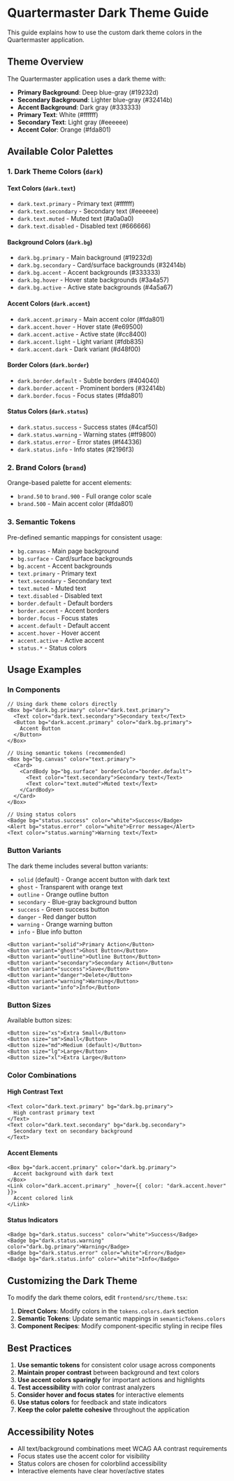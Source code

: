 # Quartermaster Dark Theme Guide

This guide explains how to use the custom dark theme colors in the Quartermaster application.

## Theme Overview

The Quartermaster application uses a dark theme with:
- **Primary Background**: Deep blue-gray (#19232d)
- **Secondary Background**: Lighter blue-gray (#32414b)
- **Accent Background**: Dark gray (#333333)
- **Primary Text**: White (#ffffff)
- **Secondary Text**: Light gray (#eeeeee)
- **Accent Color**: Orange (#fda801)

## Available Color Palettes

### 1. Dark Theme Colors (`dark`)

#### Text Colors (`dark.text`)
- `dark.text.primary` - Primary text (#ffffff)
- `dark.text.secondary` - Secondary text (#eeeeee)
- `dark.text.muted` - Muted text (#a0a0a0)
- `dark.text.disabled` - Disabled text (#666666)

#### Background Colors (`dark.bg`)
- `dark.bg.primary` - Main background (#19232d)
- `dark.bg.secondary` - Card/surface backgrounds (#32414b)
- `dark.bg.accent` - Accent backgrounds (#333333)
- `dark.bg.hover` - Hover state backgrounds (#3a4a57)
- `dark.bg.active` - Active state backgrounds (#4a5a67)

#### Accent Colors (`dark.accent`)
- `dark.accent.primary` - Main accent color (#fda801)
- `dark.accent.hover` - Hover state (#e69500)
- `dark.accent.active` - Active state (#cc8400)
- `dark.accent.light` - Light variant (#fdb835)
- `dark.accent.dark` - Dark variant (#d48f00)

#### Border Colors (`dark.border`)
- `dark.border.default` - Subtle borders (#404040)
- `dark.border.accent` - Prominent borders (#32414b)
- `dark.border.focus` - Focus states (#fda801)

#### Status Colors (`dark.status`)
- `dark.status.success` - Success states (#4caf50)
- `dark.status.warning` - Warning states (#ff9800)
- `dark.status.error` - Error states (#f44336)
- `dark.status.info` - Info states (#2196f3)

### 2. Brand Colors (`brand`)
Orange-based palette for accent elements:
- `brand.50` to `brand.900` - Full orange color scale
- `brand.500` - Main accent color (#fda801)

### 3. Semantic Tokens
Pre-defined semantic mappings for consistent usage:
- `bg.canvas` - Main page background
- `bg.surface` - Card/surface backgrounds
- `bg.accent` - Accent backgrounds
- `text.primary` - Primary text
- `text.secondary` - Secondary text
- `text.muted` - Muted text
- `text.disabled` - Disabled text
- `border.default` - Default borders
- `border.accent` - Accent borders
- `border.focus` - Focus states
- `accent.default` - Default accent
- `accent.hover` - Hover accent
- `accent.active` - Active accent
- `status.*` - Status colors

## Usage Examples

### In Components

```tsx
// Using dark theme colors directly
<Box bg="dark.bg.primary" color="dark.text.primary">
  <Text color="dark.text.secondary">Secondary text</Text>
  <Button bg="dark.accent.primary" color="dark.bg.primary">
    Accent Button
  </Button>
</Box>

// Using semantic tokens (recommended)
<Box bg="bg.canvas" color="text.primary">
  <Card>
    <CardBody bg="bg.surface" borderColor="border.default">
      <Text color="text.secondary">Secondary text</Text>
      <Text color="text.muted">Muted text</Text>
    </CardBody>
  </Card>
</Box>

// Using status colors
<Badge bg="status.success" color="white">Success</Badge>
<Alert bg="status.error" color="white">Error message</Alert>
<Text color="status.warning">Warning text</Text>
```

### Button Variants

The dark theme includes several button variants:
- `solid` (default) - Orange accent button with dark text
- `ghost` - Transparent with orange text
- `outline` - Orange outline button
- `secondary` - Blue-gray background button
- `success` - Green success button
- `danger` - Red danger button
- `warning` - Orange warning button
- `info` - Blue info button

```tsx
<Button variant="solid">Primary Action</Button>
<Button variant="ghost">Ghost Button</Button>
<Button variant="outline">Outline Button</Button>
<Button variant="secondary">Secondary Action</Button>
<Button variant="success">Save</Button>
<Button variant="danger">Delete</Button>
<Button variant="warning">Warning</Button>
<Button variant="info">Info</Button>
```

### Button Sizes

Available button sizes:
```tsx
<Button size="xs">Extra Small</Button>
<Button size="sm">Small</Button>
<Button size="md">Medium (default)</Button>
<Button size="lg">Large</Button>
<Button size="xl">Extra Large</Button>
```

### Color Combinations

#### High Contrast Text
```tsx
<Text color="dark.text.primary" bg="dark.bg.primary">
  High contrast primary text
</Text>
<Text color="dark.text.secondary" bg="dark.bg.secondary">
  Secondary text on secondary background
</Text>
```

#### Accent Elements
```tsx
<Box bg="dark.accent.primary" color="dark.bg.primary">
  Accent background with dark text
</Box>
<Link color="dark.accent.primary" _hover={{ color: "dark.accent.hover" }}>
  Accent colored link
</Link>
```

#### Status Indicators
```tsx
<Badge bg="dark.status.success" color="white">Success</Badge>
<Badge bg="dark.status.warning" color="dark.bg.primary">Warning</Badge>
<Badge bg="dark.status.error" color="white">Error</Badge>
<Badge bg="dark.status.info" color="white">Info</Badge>
```

## Customizing the Dark Theme

To modify the dark theme colors, edit `frontend/src/theme.tsx`:

1. **Direct Colors**: Modify colors in the `tokens.colors.dark` section
2. **Semantic Tokens**: Update semantic mappings in `semanticTokens.colors`
3. **Component Recipes**: Modify component-specific styling in recipe files

## Best Practices

1. **Use semantic tokens** for consistent color usage across components
2. **Maintain proper contrast** between background and text colors
3. **Use accent colors sparingly** for important actions and highlights
4. **Test accessibility** with color contrast analyzers
5. **Consider hover and focus states** for interactive elements
6. **Use status colors** for feedback and state indicators
7. **Keep the color palette cohesive** throughout the application

## Accessibility Notes

- All text/background combinations meet WCAG AA contrast requirements
- Focus states use the accent color for visibility
- Status colors are chosen for colorblind accessibility
- Interactive elements have clear hover/active states
